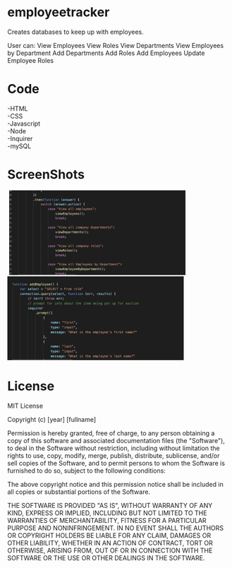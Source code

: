 # employeetracker

Creates databases to keep up with employees. 

User can:
    View Employees
    View Roles
    View Departments
    View Employees by Department
    Add Departments
    Add Roles
    Add Employees
    Update Employee Roles
 
 # Code
-HTML
<br>
-CSS
<br>
-Javascript
<br>
-Node
<br>
-Inquirer
<br>
-mySQL



# ScreenShots
<img src="" width=400px>
<img src="Screen Shot 2020-01-18 at 4.45.17 PM.png" width=400px>
<img src="Screen Shot 2020-01-18 at 4.45.27 PM.png" width=400px>



# License

MIT License

Copyright (c) [year] [fullname]

Permission is hereby granted, free of charge, to any person obtaining a copy
of this software and associated documentation files (the "Software"), to deal
in the Software without restriction, including without limitation the rights
to use, copy, modify, merge, publish, distribute, sublicense, and/or sell
copies of the Software, and to permit persons to whom the Software is
furnished to do so, subject to the following conditions:

The above copyright notice and this permission notice shall be included in all
copies or substantial portions of the Software.

THE SOFTWARE IS PROVIDED "AS IS", WITHOUT WARRANTY OF ANY KIND, EXPRESS OR
IMPLIED, INCLUDING BUT NOT LIMITED TO THE WARRANTIES OF MERCHANTABILITY,
FITNESS FOR A PARTICULAR PURPOSE AND NONINFRINGEMENT. IN NO EVENT SHALL THE
AUTHORS OR COPYRIGHT HOLDERS BE LIABLE FOR ANY CLAIM, DAMAGES OR OTHER
LIABILITY, WHETHER IN AN ACTION OF CONTRACT, TORT OR OTHERWISE, ARISING FROM,
OUT OF OR IN CONNECTION WITH THE SOFTWARE OR THE USE OR OTHER DEALINGS IN THE
SOFTWARE.